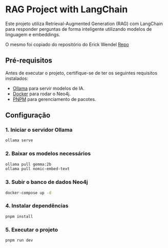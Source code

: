 # RAG Project with LangChain

Este projeto utiliza Retrieval-Augmented Generation (RAG) com LangChain para responder perguntas de forma inteligente utilizando modelos de linguagem e embeddings.

O mesmo foi copiado do repositório do Erick Wendel [Repo](https://github.com/ErickWendel/neo4j-ai-experiments/tree/main)

## Pré-requisitos

Antes de executar o projeto, certifique-se de ter os seguintes requisitos instalados:

- [Ollama](https://ollama.ai/) para servir modelos de IA.
- [Docker](https://www.docker.com/) para rodar o Neo4j.
- [PNPM](https://pnpm.io/) para gerenciamento de pacotes.

## Configuração

### 1. Iniciar o servidor Ollama

```sh
ollama serve
```

### 2. Baixar os modelos necessários

```sh
ollama pull gemma:2b
ollama pull nomic-embed-text
```

### 3. Subir o banco de dados Neo4j

```sh
docker-compose up -d
```

### 4. Instalar dependências

```sh
pnpm install
```

### 5. Executar o projeto

```sh
pnpm run dev
```
